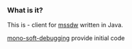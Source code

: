 ### What is it?

This is - client for [mssdw](https://github.com/consulo/mssdw) written in Java.

[mono-soft-debugging](https://github.com/consulo/mono-soft-debugging) provide initial code